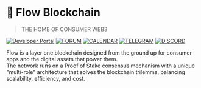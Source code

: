 # 🌊 Flow Blockchain

> THE HOME OF CONSUMER WEB3

[![Developer Portal](https://img.shields.io/badge/DEVELOPER_PORTAL-F2C97D)](https://developers.flow.com/)
[![FORUM](https://img.shields.io/badge/FORUM-95E1C0)](https://forum.flow.com/)
[![CALENDAR](https://img.shields.io/badge/CALENDAR-50D59B)](https://bit.ly/flow-events-calendar)
[![TELEGRAM](https://img.shields.io/badge/TELEGRAM-24A1DE)](https://t.me/flow_blockchain)
[![DISCORD](https://img.shields.io/badge/DISCORD-5865F2)](https://discord.gg/flow)

Flow is a layer one blockchain designed from the ground up for consumer apps and the digital assets that power them.  
The network runs on a Proof of Stake consensus mechanism with a unique "multi-role" architecture that solves the blockchain trilemma, balancing scalability, efficiency, and cost.
